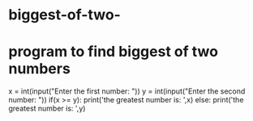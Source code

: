 # biggest-of-two-
# program to find biggest of two numbers
x = int(input("Enter the first number: "))
y = int(input("Enter the second number: "))
if(x >= y):
  print('the greatest number is: ',x)
else:
  print('the greatest number is: ',y)
